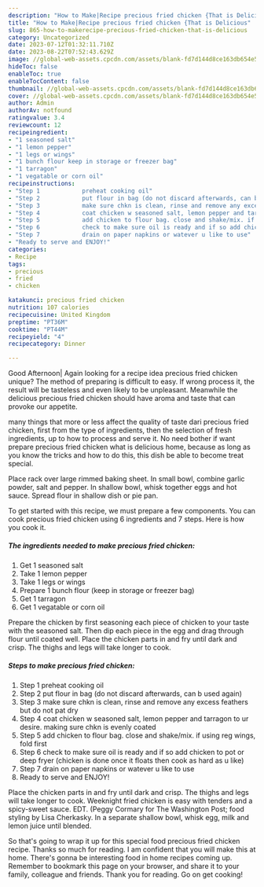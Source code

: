 ```yaml
---
description: "How to Make|Recipe precious fried chicken {That is Delicious"
title: "How to Make|Recipe precious fried chicken {That is Delicious"
slug: 865-how-to-makerecipe-precious-fried-chicken-that-is-delicious
category: Uncategorized
date: 2023-07-12T01:32:11.710Z
date: 2023-08-22T07:52:43.629Z
image: //global-web-assets.cpcdn.com/assets/blank-fd7d144d8ce163db654e5a02c40b08a2775adb7897d16e4062681dc7e1b2800f.png
hideToc: false
enableToc: true
enableTocContent: false
thumbnail: //global-web-assets.cpcdn.com/assets/blank-fd7d144d8ce163db654e5a02c40b08a2775adb7897d16e4062681dc7e1b2800f.png
cover: //global-web-assets.cpcdn.com/assets/blank-fd7d144d8ce163db654e5a02c40b08a2775adb7897d16e4062681dc7e1b2800f.png
author: Admin
authorAv: notfound
ratingvalue: 3.4
reviewcount: 12
recipeingredient:
- "1 seasoned salt"
- "1 lemon pepper"
- "1 legs or wings"
- "1 bunch flour keep in storage or freezer bag"
- "1 tarragon"
- "1 vegatable or corn oil"
recipeinstructions:
- "Step 1            preheat cooking oil"
- "Step 2            put flour in bag (do not discard afterwards, can b used again)"
- "Step 3            make sure chkn is clean, rinse and remove any excess feathers but do not pat dry"
- "Step 4            coat chicken w seasoned salt, lemon pepper and tarragon to ur desire. making sure chkn is evenly coated"
- "Step 5            add chicken to flour bag. close and shake/mix. if using reg wings, fold first"
- "Step 6            check to make sure oil is ready and if so add chicken to pot or deep fryer (chicken is done once it floats then cook as hard as u like)"
- "Step 7            drain on paper napkins or watever u like to use"
- "Ready to serve and ENJOY!"
categories:
- Recipe
tags:
- precious
- fried
- chicken

katakunci: precious fried chicken 
nutrition: 107 calories
recipecuisine: United Kingdom
preptime: "PT36M"
cooktime: "PT44M"
recipeyield: "4"
recipecategory: Dinner

---
```



Good Afternoon| Again looking for a recipe idea precious fried chicken unique? The method of preparing is difficult to easy. If wrong process it, the result will be tasteless and even likely to be unpleasant. Meanwhile the delicious precious fried chicken should have aroma and taste that can provoke our appetite.






many things that more or less affect the quality of taste dari precious fried chicken, first from the type of ingredients, then the selection of fresh ingredients, up to how to process and serve it. No need bother if want prepare precious fried chicken what is delicious home, because as long as you know the tricks and how to do this, this dish be able to become treat special.


Place rack over large rimmed baking sheet. In small bowl, combine garlic powder, salt and pepper. In shallow bowl, whisk together eggs and hot sauce. Spread flour in shallow dish or pie pan.


To get started with this recipe, we must prepare a few components. You can cook precious fried chicken using 6 ingredients and 7 steps. Here is how you cook it.

<!--inarticleads1-->

##### The ingredients needed to make precious fried chicken:

1. Get 1 seasoned salt
1. Take 1 lemon pepper
1. Take 1 legs or wings
1. Prepare 1 bunch flour (keep in storage or freezer bag)
1. Get 1 tarragon
1. Get 1 vegatable or corn oil


Prepare the chicken by first seasoning each piece of chicken to your taste with the seasoned salt. Then dip each piece in the egg and drag through flour until coated well. Place the chicken parts in and fry until dark and crisp. The thighs and legs will take longer to cook. 

<!--inarticleads2-->

##### Steps to make precious fried chicken:

1. Step 1            preheat cooking oil
1. Step 2            put flour in bag (do not discard afterwards, can b used again)
1. Step 3            make sure chkn is clean, rinse and remove any excess feathers but do not pat dry
1. Step 4            coat chicken w seasoned salt, lemon pepper and tarragon to ur desire. making sure chkn is evenly coated
1. Step 5            add chicken to flour bag. close and shake/mix. if using reg wings, fold first
1. Step 6            check to make sure oil is ready and if so add chicken to pot or deep fryer (chicken is done once it floats then cook as hard as u like)
1. Step 7            drain on paper napkins or watever u like to use
1. Ready to serve and ENJOY!

Place the chicken parts in and fry until dark and crisp. The thighs and legs will take longer to cook. Weeknight fried chicken is easy with tenders and a spicy-sweet sauce. EDT. (Peggy Cormary for The Washington Post; food styling by Lisa Cherkasky. In a separate shallow bowl, whisk egg, milk and lemon juice until blended. 

So that's going to wrap it up for this special food precious fried chicken recipe. Thanks so much for reading. I am confident that you will make this at home. There's gonna be interesting food in home recipes coming up. Remember to bookmark this page on your browser, and share it to your family, colleague and friends. Thank you for reading. Go on get cooking!
